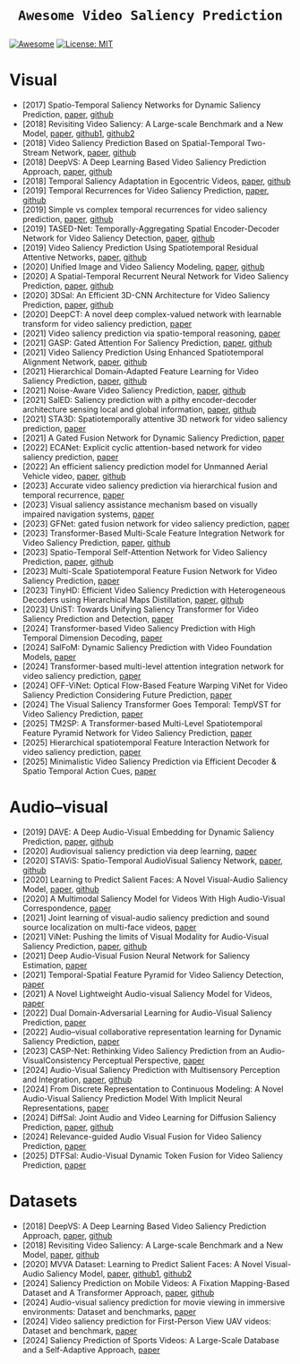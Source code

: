 # <p align=center>`Awesome Video Saliency Prediction`</p> # 

[![Awesome](https://cdn.rawgit.com/sindresorhus/awesome/d7305f38d29fed78fa85652e3a63e154dd8e8829/media/badge.svg)](https://github.com/amirhossein-kz/Awesome-Diffusion-Models-in-Medical-Imaging) 
[![License: MIT](https://img.shields.io/badge/License-MIT-green.svg)](https://opensource.org/licenses/MIT)

# Visual
* [2017] Spatio-Temporal Saliency Networks for Dynamic Saliency Prediction, [paper](https://arxiv.org/abs/1607.04730), [github](https://github.com/cagdasbak/dynamicsaliency)
* [2018] Revisiting Video Saliency: A Large-scale Benchmark and a New Model, [paper](https://arxiv.org/abs/1801.07424), [github1](https://github.com/wenguanwang/DHF1K), [github2](https://github.com/Nablax/ACLnet-Pytorch)
* [2018] Video Saliency Prediction Based on Spatial-Temporal Two-Stream Network, [paper](https://ieeexplore.ieee.org/document/8543830), [github](https://github.com/zhangkao/IIP_TwoS_Saliency)
* [2018] DeepVS: A Deep Learning Based Video Saliency Prediction Approach, [paper](http://openaccess.thecvf.com/content_ECCV_2018/papers/Lai_Jiang_DeepVS_A_Deep_ECCV_2018_paper.pdf), [github](https://github.com/remega/OMCNN_2CLSTM)
* [2018] Temporal Saliency Adaptation in Egocentric Videos, [paper](https://arxiv.org/pdf/1808.09559v2), [github](https://github.com/imatge-upc/saliency-2018-videosalgan)
* [2019] Temporal Recurrences for Video Saliency Prediction, [paper](https://doras.dcu.ie/23543/1/_BMVC__Simple_vs_complex_temporal_recurrences_for_video_saliency_prediction__Copy_.pdf), [github](https://github.com/juanjo3ns/SalBCE)
* [2019] Simple vs complex temporal recurrences for video saliency prediction, [paper](https://arxiv.org/pdf/1907.01869v4), [github](https://github.com/Linardos/SalEMA)
* [2019] TASED-Net: Temporally-Aggregating Spatial Encoder-Decoder Network for Video Saliency Detection, [paper](https://arxiv.org/abs/1908.05786), [github](https://github.com/MichiganCOG/TASED-Net)
* [2019] Video Saliency Prediction Using Spatiotemporal Residual Attentive Networks, [paper](https://ieeexplore.ieee.org/document/8811731?denied=), [github](https://github.com/ashleylqx/STRA-Net)
* [2020] Unified Image and Video Saliency Modeling, [paper](https://arxiv.org/abs/2003.05477), [github](https://github.com/rdroste/unisal)
* [2020] A Spatial-Temporal Recurrent Neural Network for Video Saliency Prediction, [paper](https://ieeexplore.ieee.org/document/9263359), [github](https://github.com/zhangkao/IIP_STRNN_Saliency)
* [2020] 3DSal: An Efficient 3D-CNN Architecture for Video Saliency Prediction, [paper](https://www.researchgate.net/publication/340024237_3DSAL_An_Efficient_3D-CNN_Architecture_for_Video_Saliency_Prediction), [github](https://github.com/YasserDA/Saliency-3DSal)
* [2020] DeepCT: A novel deep complex-valued network with learnable transform for video saliency prediction, [paper](https://www.sciencedirect.com/science/article/pii/S0031320320300406?ref=pdf_download&fr=RR-2&rr=8c70c90d0dbbd25c)
* [2021] Video saliency prediction via spatio-temporal reasoning, [paper](https://www.sciencedirect.com/science/article/pii/S092523122101170X?ref=pdf_download&fr=RR-2&rr=8c70d7f5db70d25c)
* [2021] GASP: Gated Attention For Saliency Prediction, [paper](https://arxiv.org/pdf/2206.04590v1), [github](https://github.com/knowledgetechnologyuhh/gasp)
* [2021] Video Saliency Prediction Using Enhanced Spatiotemporal Alignment Network, [paper](https://arxiv.org/pdf/2001.00292), [github](https://github.com/cj4L/ESAN-VSP)
* [2021] Hierarchical Domain-Adapted Feature Learning for Video Saliency Prediction, [paper](https://arxiv.org/abs/2010.01220), [github](https://github.com/perceivelab/hd2s)
* [2021] Noise-Aware Video Saliency Prediction, [paper](https://arxiv.org/pdf/2104.08038v2), [github](https://github.com/NVlabs/NAT-saliency)
* [2021] SalED: Saliency prediction with a pithy encoder-decoder architecture sensing local and global information, [paper](https://www.sciencedirect.com/science/article/pii/S0262885621000548?via%3Dihub), [github](https://github.com/WZq975/SalED)
* [2021] STA3D: Spatiotemporally attentive 3D network for video saliency prediction, [paper](https://www.sciencedirect.com/science/article/pii/S0167865521001409?via%3Dihub)
* [2021] A Gated Fusion Network for Dynamic Saliency Prediction, [paper](https://arxiv.org/pdf/2102.07682)
* [2022] ECANet: Explicit cyclic attention-based network for video saliency prediction, [paper](https://www.sciencedirect.com/science/article/pii/S0925231221015022?via%3Dihub)
* [2022] An efficient saliency prediction model for Unmanned Aerial Vehicle video, [paper](https://www.sciencedirect.com/science/article/pii/S0924271622002763?ref=pdf_download&fr=RR-2&rr=8c71154b98711cc1#fig2), [github](https://github.com/zhangkao/IIP_UAVSal_Saliency)
* [2023] Accurate video saliency prediction via hierarchical fusion and temporal recurrence, [paper](https://www.sciencedirect.com/science/article/pii/S026288562300118X)
* [2023] Visual saliency assistance mechanism based on visually impaired navigation systems, [paper](https://www.sciencedirect.com/science/article/pii/S0141938223001154?ref=pdf_download&fr=RR-2&rr=8c710e95197d1cc1)
* [2023] GFNet: gated fusion network for video saliency prediction, [paper](https://link.springer.com/article/10.1007/s10489-023-04861-5)
* [2023] Transformer-Based Multi-Scale Feature Integration Network for Video Saliency Prediction, [paper](https://ieeexplore.ieee.org/document/10130326), [github](https://github.com/wusonghe/TMFI-Net)
* [2023] Spatio-Temporal Self-Attention Network for Video Saliency Prediction, [paper](https://arxiv.org/pdf/2108.10696v2), [github](https://github.com/come880412/STSANet)
* [2023] Multi-Scale Spatiotemporal Feature Fusion Network for Video Saliency Prediction, [paper](https://ieeexplore.ieee.org/document/10269025)
* [2023] TinyHD: Efficient Video Saliency Prediction with Heterogeneous Decoders using Hierarchical Maps Distillation, [paper](https://arxiv.org/pdf/2301.04619v1), [github](https://github.com/feiyanhu/tinyhd)
* [2023] UniST: Towards Unifying Saliency Transformer for Video Saliency Prediction and Detection, [paper](https://arxiv.org/pdf/2309.08220v1)
* [2024] Transformer-based Video Saliency Prediction with High Temporal Dimension Decoding, [paper](https://arxiv.org/pdf/2401.07942)
* [2024] SalFoM: Dynamic Saliency Prediction with Video Foundation Models, [paper](https://arxiv.org/pdf/2404.03097)
* [2024] Transformer-based multi-level attention integration network for video saliency prediction, [paper](https://link.springer.com/article/10.1007/s11042-024-19404-4)
* [2024] OFF-ViNet: Optical Flow-Based Feature Warping ViNet for Video Saliency Prediction Considering Future Prediction, [paper](https://ieeexplore.ieee.org/document/10508805?denied=)
* [2024] The Visual Saliency Transformer Goes Temporal: TempVST for Video Saliency Prediction, [paper](https://ieeexplore.ieee.org/document/10620181)
* [2025] TM2SP: A Transformer-based Multi-Level Spatiotemporal Feature Pyramid Network for Video Saliency Prediction, [paper](https://ieeexplore.ieee.org/abstract/document/10841372)
* [2025] Hierarchical spatiotemporal Feature Interaction Network for video saliency prediction, [paper](https://www.sciencedirect.com/science/article/abs/pii/S0262885625000010)
* [2025] Minimalistic Video Saliency Prediction via Efficient Decoder & Spatio Temporal Action Cues, [paper](https://arxiv.org/pdf/2502.00397v1)

# Audio–visual

* [2019] DAVE: A Deep Audio-Visual Embedding for Dynamic Saliency Prediction, [paper](https://arxiv.org/abs/1905.10693), [github](https://github.com/hrtavakoli/DAVE)
* [2020] Audiovisual saliency prediction via deep learning, [paper](https://www.sciencedirect.com/science/article/pii/S0925231220318920?ref=pdf_download&fr=RR-2&rr=8c70cc4f993ad25c)
* [2020] STAViS: Spatio-Temporal AudioVisual Saliency Network, [paper](https://arxiv.org/abs/2001.03063), [github](https://github.com/atsiami/STAViS)
* [2020] Learning to Predict Salient Faces: A Novel Visual-Audio Saliency Model, [paper](https://www.ecva.net/papers/eccv_2020/papers_ECCV/papers/123650409.pdf), [github](https://github.com/MinglangQiao/visual_audio_saliency)
* [2020] A Multimodal Saliency Model for Videos With High Audio-Visual Correspondence, [paper](https://ieeexplore.ieee.org/document/8962278)
* [2021] Joint learning of visual-audio saliency prediction and sound source localization on multi-face videos, [paper](https://arxiv.org/pdf/2111.08567)
* [2021] ViNet: Pushing the limits of Visual Modality for Audio-Visual Saliency Prediction, [paper](https://arxiv.org/pdf/2012.06170v3), [github](https://github.com/samyak0210/ViNet)
* [2021] Deep Audio-Visual Fusion Neural Network for Saliency Estimation, [paper](https://ieeexplore.ieee.org/document/9506089)
* [2021] Temporal-Spatial Feature Pyramid for Video Saliency Detection, [paper](https://arxiv.org/abs/2105.04213)
* [2021] A Novel Lightweight Audio-visual Saliency Model for Videos, [paper](https://ieeexplore.ieee.org/document/9428415)
* [2022] Dual Domain-Adversarial Learning for Audio-Visual Saliency Prediction, [paper](https://arxiv.org/pdf/2208.05220v2)
* [2022] Audio–visual collaborative representation learning for Dynamic Saliency Prediction, [paper](https://www.sciencedirect.com/science/article/pii/S0950705122008486?via%3Dihub)
* [2023] CASP-Net: Rethinking Video Saliency Prediction from an Audio-VisualConsistency Perceptual Perspective, [paper](https://arxiv.org/abs/2303.06357)
* [2024] Audio-Visual Saliency Prediction with Multisensory Perception and Integration, [paper](https://www.sciencedirect.com/science/article/abs/pii/S0262885624000581), [github](https://github.com/oraclefina/MSPI)
* [2024] From Discrete Representation to Continuous Modeling: A Novel Audio-Visual Saliency Prediction Model With Implicit Neural Representations, [paper](https://ieeexplore.ieee.org/document/10502245)
* [2024] DiffSal: Joint Audio and Video Learning for Diffusion Saliency Prediction, [paper](https://arxiv.org/abs/2403.01226), [github](https://github.com/junwenxiong/diff_sal)
* [2024] Relevance-guided Audio Visual Fusion for Video Saliency Prediction, [paper](https://arxiv.org/pdf/2411.11454v1)
* [2025] DTFSal: Audio-Visual Dynamic Token Fusion for Video Saliency Prediction, [paper](https://arxiv.org/pdf/2504.10070)

# Datasets
* [2018] DeepVS: A Deep Learning Based Video Saliency Prediction Approach, [paper](https://arxiv.org/pdf/1709.06316v3), [github](https://github.com/remega/LEDOV-eye-tracking-database)
* [2018] Revisiting Video Saliency: A Large-scale Benchmark and a New Model, [paper](https://arxiv.org/abs/1801.07424), [github](https://github.com/wenguanwang/DHF1K)
* [2020] MVVA Dataset: Learning to Predict Salient Faces: A Novel Visual-Audio Saliency Model, [paper](https://arxiv.org/abs/2103.15438), [github1](https://github.com/MinglangQiao/MVVA-Database), [github2](https://github.com/MinglangQiao/visual_audio_saliency)
* [2024] Saliency Prediction on Mobile Videos: A Fixation Mapping-Based Dataset and A Transformer Approach, [paper](https://ieeexplore.ieee.org/abstract/document/10360106), [github](https://github.com/wenshijie110/MVFormer)
* [2024] Audio-visual saliency prediction for movie viewing in immersive environments: Dataset and benchmarks, [paper](https://www.sciencedirect.com/science/article/pii/S1047320324000506)
* [2024] Video saliency prediction for First-Person View UAV videos: Dataset and benchmark, [paper](https://www.sciencedirect.com/science/article/pii/S0925231224006477?ref=pdf_download&fr=RR-2&rr=8c7102c00ad21cc1)
* [2024] Saliency Prediction of Sports Videos: A Large-Scale Database and a Self-Adaptive Approach, [paper](https://ieeexplore.ieee.org/abstract/document/10446481)






